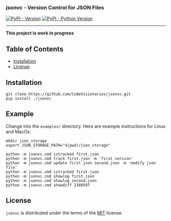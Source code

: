 ### jsonvc - Version Control for JSON Files

[![PyPI - Version](https://img.shields.io/pypi/v/jsontools.svg)](https://pypi.org/project/jsontools)
[![PyPI - Python Version](https://img.shields.io/pypi/pyversions/jsontools.svg)](https://pypi.org/project/jsontools)

-----

**This project is work in progress**

## Table of Contents

- [Installation](#installation)
- [License](#license)

## Installation

```console
git clone https://github.com/CodeVisionaries/jsonvc.git
pip install ./jsonvc
```

## Example

Change into the `examples/` directory. Here are example instructions for Linux and MacOs:

```console
mkdir json_storage
export JSON_STORAGE_PATH="$(pwd)/json_storage"

python -m jsonvc.cmd istracked first.json
python -m jsonvc.cmd track first.json -m 'first version'
python -m jsonvc.cmd update first.json second.json -m 'modify json file'
python -m jsonvc.cmd istracked first.json
python -m jsonvc.cmd showlog first.json
python -m jsonvc.cmd showlog second.json
python -m jsonvc.cmd showdiff 2388597
```


## License

`jsonvc` is distributed under the terms of the [MIT](https://spdx.org/licenses/MIT.html) license.
